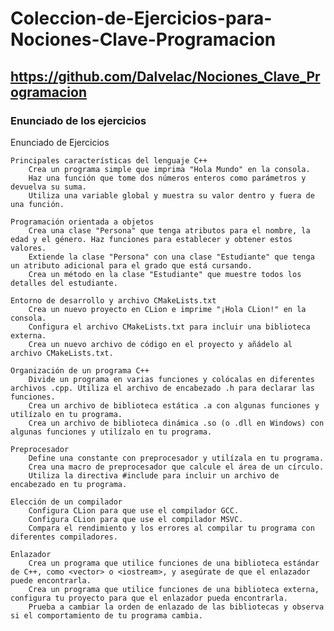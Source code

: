 # Coleccion-de-Ejercicios-para-Nociones-Clave-Programacion

## https://github.com/Dalvelac/Nociones_Clave_Programacion

### Enunciado de los ejercicios

Enunciado de Ejercicios

    Principales características del lenguaje C++
        Crea un programa simple que imprima "Hola Mundo" en la consola.
        Haz una función que tome dos números enteros como parámetros y devuelva su suma.
        Utiliza una variable global y muestra su valor dentro y fuera de una función.

    Programación orientada a objetos
        Crea una clase "Persona" que tenga atributos para el nombre, la edad y el género. Haz funciones para establecer y obtener estos valores.
        Extiende la clase "Persona" con una clase "Estudiante" que tenga un atributo adicional para el grado que está cursando.
        Crea un método en la clase "Estudiante" que muestre todos los detalles del estudiante.

    Entorno de desarrollo y archivo CMakeLists.txt
        Crea un nuevo proyecto en CLion e imprime "¡Hola CLion!" en la consola.
        Configura el archivo CMakeLists.txt para incluir una biblioteca externa.
        Crea un nuevo archivo de código en el proyecto y añádelo al archivo CMakeLists.txt.

    Organización de un programa C++
        Divide un programa en varias funciones y colócalas en diferentes archivos .cpp. Utiliza el archivo de encabezado .h para declarar las funciones.
        Crea un archivo de biblioteca estática .a con algunas funciones y utilízalo en tu programa.
        Crea un archivo de biblioteca dinámica .so (o .dll en Windows) con algunas funciones y utilízalo en tu programa.

    Preprocesador
        Define una constante con preprocesador y utilízala en tu programa.
        Crea una macro de preprocesador que calcule el área de un círculo.
        Utiliza la directiva #include para incluir un archivo de encabezado en tu programa.

    Elección de un compilador
        Configura CLion para que use el compilador GCC.
        Configura CLion para que use el compilador MSVC.
        Compara el rendimiento y los errores al compilar tu programa con diferentes compiladores.

    Enlazador
        Crea un programa que utilice funciones de una biblioteca estándar de C++, como <vector> o <iostream>, y asegúrate de que el enlazador puede encontrarla.
        Crea un programa que utilice funciones de una biblioteca externa, configura tu proyecto para que el enlazador pueda encontrarla.
        Prueba a cambiar la orden de enlazado de las bibliotecas y observa si el comportamiento de tu programa cambia.

